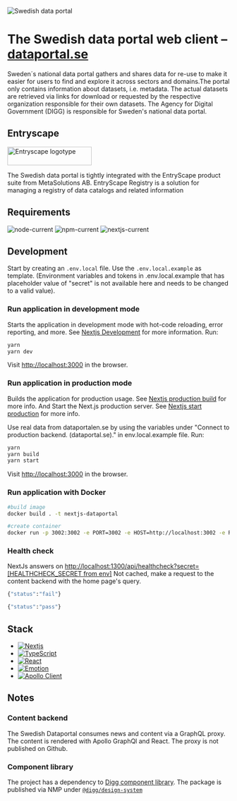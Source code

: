 ![Swedish data portal](https://www.dataportal.se/images/svdp-favicon-64.png)

# The Swedish data portal web client – [dataportal.se](https://www.dataportal.se)

Sweden´s national data portal gathers and shares data for re-use to make it easier for users to find and explore it across sectors and domains.The portal only contains information about datasets, i.e. metadata. The actual datasets are retrieved via links for download or requested by the respective organization responsible for their own datasets. The Agency for Digital Government (DIGG) is responsible for Sweden's national data portal.

## Entryscape

[<img alt="Entryscape logotype" src="https://entryscape.com/wp-content/uploads/2023/01/Entryscape-by-Metasolutions-w385px-Retina-2.png" width="191" height="42">](https://entryscape.com/en)

The Swedish data portal is tightly integrated with the EntryScape product suite from MetaSolutions AB.
EntryScape Registry is a solution for managing a registry of data catalogs and related information

## Requirements

![node-current](https://img.shields.io/badge/node-16.13.2-green)
![npm-current](https://img.shields.io/badge/npm-8.1.2-green)
![nextjs-current](https://img.shields.io/badge/nextjs-12.1.6-green)

## Development

Start by creating an `.env.local` file. Use the `.env.local.example` as template.
(Environment variables and tokens in .env.local.example that has placeholder value of "secret" is not available here and needs to be changed to a valid value).

### Run application in development mode

Starts the application in development mode with hot-code reloading, error reporting, and more. See [Nextjs Development](https://nextjs.org/docs/app/api-reference/next-cli#development) for more information.
Run:

```sh
yarn
yarn dev
```

Visit [http://localhost:3000](http://localhost:3000) in the browser.

### Run application in production mode

Builds the application for production usage. See [Nextjs production build](https://nextjs.org/docs/app/api-reference/next-cli#build) for more info.
And Start the Next.js production server. See [Nextjs start production](https://nextjs.org/docs/app/api-reference/next-cli#production) for more info.

Use real data from dataportalen.se by using the variables under "Connect to production backend. (dataportal.se)." in env.local.example file.
Run:

```sh
yarn
yarn build
yarn start
```

Visit [http://localhost:3000](http://localhost:3000) in the browser.

### Run application with Docker

```sh
#build image
docker build . -t nextjs-dataportal

#create container
docker run -p 3002:3002 -e PORT=3002 -e HOST=http://localhost:3002 -e REACT_APP_APOLLO_URL=http://localhost:1400 -e REACT_APP_RUNTIME_ENV=prod -e IMAGE_DOMAIN=host.docker.internal -e REACT_APP_MEDIA_BASE_URL="http://host.docker.internal:1400/assets/dataportal" --add-host=host.docker.internal:host-gateway nextjs-dataportal
```

### Health check

NextJs answers on [http://localhost:1300/api/healthcheck?secret=[HEALTHCHECK_SECRET from env]](http://localhost:1300/api/healthcheck?secret=)
Not cached, make a request to the content backend with the home page's query.

```sh
{"status":"fail"}
```

```sh
{"status":"pass"}
```

## Stack

- [![Nextjs](https://badgen.net/badge/Nextjs/JS%20framework/blue)](https://nextjs.org/)
- [![TypeScript](https://badgen.net/badge/TypeScript/For%20static%20types/blue)](https://www.typescriptlang.org/)
- [![React](https://badgen.net/badge/React/For%20UI/blue)](https://reactjs.org/)
- [![Emotion](https://badgen.net/badge/Emotion/For%20styling/blue)](https://emotion.sh)
- [![Apollo Client](https://badgen.net/badge/Apollo%20Client/For%20federated%20content/blue)](https://www.apollographql.com/docs/react/)

## Notes

### Content backend

The Swedish Dataportal consumes news and content via a GraphQL proxy. The content is
rendered with Apollo GraphQl and React. The proxy is not published on Github.

### Component library

The project has a dependency to [Digg component library](https://github.com/DIGGSweden/react-component-library).
The package is published via NMP under [`@digg/design-system`](https://www.npmjs.com/package/@digg/design-system)
